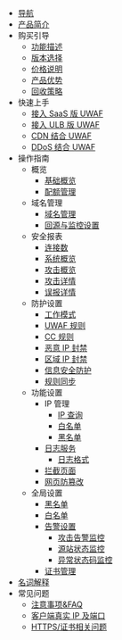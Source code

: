 
- [导航](/uewaf/README)
- [产品简介](/uewaf/product/illustrate)
- 购买引导
  - [功能描述](/uewaf/steer/introduction)
  - [版本选择](/uewaf/steer/version_selection)
  - [价格说明](/uewaf/steer/price)
  - [产品优势](/uewaf/steer/advantage)
  - [回收策略](/uewaf/steer/recycling_strategy)
- 快速上手
  - [接入 SaaS 版 UWAF](/uewaf/use/access_uwaf)
  - [接入 ULB 版 UWAF](/uewaf/use/ulb_with_uwaf)
  - [CDN 结合 UWAF](/uewaf/use/cdn_with_uwaf)
  - [DDoS 结合 UWAF](/uewaf/use/ddos_with_uwaf)
- 操作指南
  - 概览
    - [基础概览](/uewaf/features/info/info)
    - [配额管理](/uewaf/features/info/quota_management)
    <!--* [IPv6设置](/uewaf/features/info/ipv6)-->
  - 域名管理
    - [域名管理](/uewaf/features/domain/domain_set)
    - [回源与监控设置](/uewaf/features/domain/monitor_set)
  - 安全报表
    - [连接数](/uewaf/features/report/concurrent_conn)
    - [系统概览](/uewaf/features/report/website_overview)
    - [攻击概览](/uewaf/features/report/attack_analysis)
    - [攻击详情](/uewaf/features/report/attack_details)
    - [误报详情](/uewaf/features/report/false_positive)
  - 防护设置
    - [工作模式](/uewaf/features/rule/mode)
    - [UWAF 规则](/uewaf/features/rule/uwaf_rule)
    - [CC 规则](/uewaf/features/rule/cc_rule)
    - [恶意 IP 封禁](/uewaf/features/rule/malicious_ip)
    - [区域 IP 封禁](/uewaf/features/rule/regional_ban)
    - [信息安全防护](/uewaf/features/rule/information_security)
    - [规则同步](/uewaf/features/rule/rule_sync)
  - 功能设置
    - IP 管理
      - [IP 查询](/uewaf/features/expand/ip_query)
      - [白名单](/uewaf/features/expand/white_list)
      - [黑名单](/uewaf/features/expand/black_list)
    - [日志服务](/uewaf/features/expand/log)
      - [日志格式](/uewaf/features/expand/log_format)
    - [拦截页面](/uewaf/features/expand/intercept_page)
    - [网页防篡改](/uewaf/features/expand/prevent_tampering)
  - 全局设置
    - [黑名单](/uewaf/global/black_list)
    - [白名单](/uewaf/global/white_list)
    - [告警设置](/uewaf/global/message/alert)
      - [攻击告警监控](/uewaf/global/message/attack_alert)
      - [源站状态监控](/uewaf/global/message/status_alert)
      - [异常状态码监控](/uewaf/global/message/exception_alert)
    - [证书管理](/uewaf/global/certificate_management)
- [名词解释](/uewaf/_glossary)
- 常见问题
  - [注意事项&FAQ](/uewaf/problem/faq)
  - [客户端真实 IP 及端口](/uewaf/problem/get_real_ip)
  - [HTTPS/证书相关问题](/uewaf/problem/https_and_ssl)
